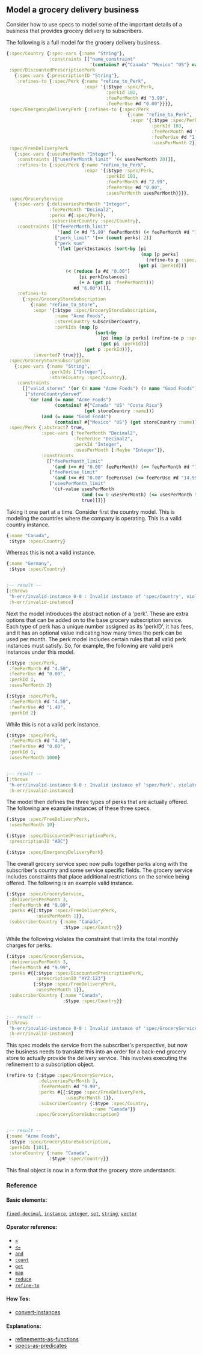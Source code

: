 <!---
  This markdown file was generated. Do not edit.
  -->

## Model a grocery delivery business

Consider how to use specs to model some of the important details of a business that provides grocery delivery to subscribers.

The following is a full model for the grocery delivery business.

```clojure
{:spec/Country {:spec-vars {:name "String"},
                :constraints [["name_constraint"
                               '(contains? #{"Canada" "Mexico" "US"} name)]]},
 :spec/DiscountedPrescriptionPerk
   {:spec-vars {:prescriptionID "String"},
    :refines-to {:spec/Perk {:name "refine_to_Perk",
                             :expr '{:$type :spec/Perk,
                                     :perkId 102,
                                     :feePerMonth #d "3.99",
                                     :feePerUse #d "0.00"}}}},
 :spec/EmergencyDeliveryPerk {:refines-to {:spec/Perk
                                             {:name "refine_to_Perk",
                                              :expr '{:$type :spec/Perk,
                                                      :perkId 103,
                                                      :feePerMonth #d "0.00",
                                                      :feePerUse #d "1.99",
                                                      :usesPerMonth 2}}}},
 :spec/FreeDeliveryPerk
   {:spec-vars {:usesPerMonth "Integer"},
    :constraints [["usesPerMonth_limit" '(< usesPerMonth 20)]],
    :refines-to {:spec/Perk {:name "refine_to_Perk",
                             :expr '{:$type :spec/Perk,
                                     :perkId 101,
                                     :feePerMonth #d "2.99",
                                     :feePerUse #d "0.00",
                                     :usesPerMonth usesPerMonth}}}},
 :spec/GroceryService
   {:spec-vars {:deliveriesPerMonth "Integer",
                :feePerMonth "Decimal2",
                :perks #{:spec/Perk},
                :subscriberCountry :spec/Country},
    :constraints [["feePerMonth_limit"
                   '(and (< #d "5.99" feePerMonth) (< feePerMonth #d "12.99"))]
                  ["perk_limit" '(<= (count perks) 2)]
                  ["perk_sum"
                   '(let [perkInstances (sort-by [pi
                                                  (map [p perks]
                                                    (refine-to p :spec/Perk))]
                                                 (get pi :perkId))]
                      (< (reduce [a #d "0.00"]
                           [pi perkInstances]
                           (+ a (get pi :feePerMonth)))
                         #d "6.00"))]],
    :refines-to
      {:spec/GroceryStoreSubscription
         {:name "refine_to_Store",
          :expr '{:$type :spec/GroceryStoreSubscription,
                  :name "Acme Foods",
                  :storeCountry subscriberCountry,
                  :perkIds (map [p
                                 (sort-by
                                   [pi (map [p perks] (refine-to p :spec/Perk))]
                                   (get pi :perkId))]
                             (get p :perkId))},
          :inverted? true}}},
 :spec/GroceryStoreSubscription
   {:spec-vars {:name "String",
                :perkIds ["Integer"],
                :storeCountry :spec/Country},
    :constraints
      [["valid_stores" '(or (= name "Acme Foods") (= name "Good Foods"))]
       ["storeCountryServed"
        '(or (and (= name "Acme Foods")
                  (contains? #{"Canada" "US" "Costa Rica"}
                             (get storeCountry :name)))
             (and (= name "Good Foods")
                  (contains? #{"Mexico" "US"} (get storeCountry :name))))]]},
 :spec/Perk {:abstract? true,
             :spec-vars {:feePerMonth "Decimal2",
                         :feePerUse "Decimal2",
                         :perkId "Integer",
                         :usesPerMonth [:Maybe "Integer"]},
             :constraints
               [["feePerMonth_limit"
                 '(and (<= #d "0.00" feePerMonth) (<= feePerMonth #d "199.99"))]
                ["feePerUse_limit"
                 '(and (<= #d "0.00" feePerUse) (<= feePerUse #d "14.99"))]
                ["usesPerMonth_limit"
                 '(if-value usesPerMonth
                            (and (<= 0 usesPerMonth) (<= usesPerMonth 999))
                            true)]]}}
```

Taking it one part at a time. Consider first the country model. This is modeling the countries where the company is operating. This is a valid country instance.

```clojure
{:name "Canada",
 :$type :spec/Country}
```

Whereas this is not a valid instance.

```clojure
{:name "Germany",
 :$type :spec/Country}


;-- result --
[:throws
 "h-err/invalid-instance 0-0 : Invalid instance of 'spec/Country', violates constraints name_constraint"
 :h-err/invalid-instance]
```

Next the model introduces the abstract notion of a 'perk'. These are extra options that can be added on to the base grocery subscription service. Each type of perk has a unique number assigned as its 'perkID', it has fees, and it has an optional value indicating how many times the perk can be used per month. The perk model includes certain rules that all valid perk instances must satisfy. So, for example, the following are valid perk instances under this model.

```clojure
{:$type :spec/Perk,
 :feePerMonth #d "4.50",
 :feePerUse #d "0.00",
 :perkId 1,
 :usesPerMonth 3}
```

```clojure
{:$type :spec/Perk,
 :feePerMonth #d "4.50",
 :feePerUse #d "1.40",
 :perkId 2}
```

While this is not a valid perk instance.

```clojure
{:$type :spec/Perk,
 :feePerMonth #d "4.50",
 :feePerUse #d "0.00",
 :perkId 1,
 :usesPerMonth 1000}


;-- result --
[:throws
 "h-err/invalid-instance 0-0 : Invalid instance of 'spec/Perk', violates constraints usesPerMonth_limit"
 :h-err/invalid-instance]
```

The model then defines the three types of perks that are actually offered. The following are example instances of these three specs.

```clojure
{:$type :spec/FreeDeliveryPerk,
 :usesPerMonth 10}
```

```clojure
{:$type :spec/DiscountedPrescriptionPerk,
 :prescriptionID "ABC"}
```

```clojure
{:$type :spec/EmergencyDeliveryPerk}
```

The overall grocery service spec now pulls together perks along with the subscriber's country and some service specific fields. The grocery service includes constraints that place additional restrictions on the service being offered. The following is an example valid instance.

```clojure
{:$type :spec/GroceryService,
 :deliveriesPerMonth 3,
 :feePerMonth #d "9.99",
 :perks #{{:$type :spec/FreeDeliveryPerk,
           :usesPerMonth 1}},
 :subscriberCountry {:name "Canada",
                     :$type :spec/Country}}
```

While the following violates the constraint that limits the total monthly charges for perks.

```clojure
{:$type :spec/GroceryService,
 :deliveriesPerMonth 3,
 :feePerMonth #d "9.99",
 :perks #{{:$type :spec/DiscountedPrescriptionPerk,
           :prescriptionID "XYZ:123"}
          {:$type :spec/FreeDeliveryPerk,
           :usesPerMonth 1}},
 :subscriberCountry {:name "Canada",
                     :$type :spec/Country}}


;-- result --
[:throws
 "h-err/invalid-instance 0-0 : Invalid instance of 'spec/GroceryService', violates constraints perk_sum"
 :h-err/invalid-instance]
```

This spec models the service from the subscriber's perspective, but now the business needs to translate this into an order for a back-end grocery store to actually provide the delivery service. This involves executing the refinement to a subscription object.

```clojure
(refine-to {:$type :spec/GroceryService,
            :deliveriesPerMonth 3,
            :feePerMonth #d "9.99",
            :perks #{{:$type :spec/FreeDeliveryPerk,
                      :usesPerMonth 1}},
            :subscriberCountry {:$type :spec/Country,
                                :name "Canada"}}
           :spec/GroceryStoreSubscription)


;-- result --
{:name "Acme Foods",
 :$type :spec/GroceryStoreSubscription,
 :perkIds [101],
 :storeCountry {:name "Canada",
                :$type :spec/Country}}
```

This final object is now in a form that the grocery store understands.

### Reference

#### Basic elements:

[`fixed-decimal`](../halite_basic-syntax-reference.md#fixed-decimal), [`instance`](../halite_basic-syntax-reference.md#instance), [`integer`](../halite_basic-syntax-reference.md#integer), [`set`](../halite_basic-syntax-reference.md#set), [`string`](../halite_basic-syntax-reference.md#string), [`vector`](../halite_basic-syntax-reference.md#vector)

#### Operator reference:

* [`<`](../halite_full-reference.md#_L)
* [`<=`](../halite_full-reference.md#_L_E)
* [`and`](../halite_full-reference.md#and)
* [`count`](../halite_full-reference.md#count)
* [`get`](../halite_full-reference.md#get)
* [`map`](../halite_full-reference.md#map)
* [`reduce`](../halite_full-reference.md#reduce)
* [`refine-to`](../halite_full-reference.md#refine-to)


#### How Tos:

* [convert-instances](../how-to/halite_convert-instances.md)


#### Explanations:

* [refinements-as-functions](../explanation/halite_refinements-as-functions.md)
* [specs-as-predicates](../explanation/halite_specs-as-predicates.md)



